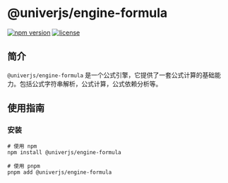 # @univerjs/engine-formula

[![npm version](https://img.shields.io/npm/v/@univerjs/engine-formula)](https://npmjs.org/package/@univerjs/engine-formula)
[![license](https://img.shields.io/npm/l/@univerjs/engine-formula)](https://img.shields.io/npm/l/@univerjs/engine-formula)

## 简介

`@univerjs/engine-formula` 是一个公式引擎，它提供了一套公式计算的基础能力。包括公式字符串解析，公式计算，公式依赖分析等。

## 使用指南

### 安装

```shell
# 使用 npm
npm install @univerjs/engine-formula

# 使用 pnpm
pnpm add @univerjs/engine-formula
```
